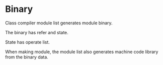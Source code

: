 # Binary

Class compiler module list generates module binary.

The binary has refer and state.

State has operate list.

When making module, the module list also generates machine code library
from the binary data.